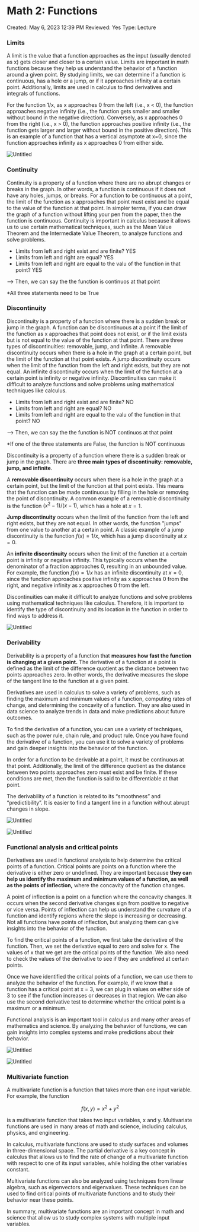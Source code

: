 # Math 2: Functions

Created: May 6, 2023 12:39 PM
Reviewed: Yes
Type: Lecture

### Limits

A limit is the value that a function approaches as the input (usually denoted as x) gets closer and closer to a certain value. Limits are important in math functions because they help us understand the behavior of a function around a given point. By studying limits, we can determine if a function is continuous, has a hole or a jump, or if it approaches infinity at a certain point. Additionally, limits are used in calculus to find derivatives and integrals of functions.

For the function 1/x, as x approaches 0 from the left (i.e., x < 0), the function approaches negative infinity (i.e., the function gets smaller and smaller without bound in the negative direction). Conversely, as x approaches 0 from the right (i.e., x > 0), the function approaches positive infinity (i.e., the function gets larger and larger without bound in the positive direction). This is an example of a function that has a vertical asymptote at x=0, since the function approaches infinity as x approaches 0 from either side.

![Untitled](Math%202%20Functions%209bc923bdcf4e489bba8c70292a9b4568/Untitled.png)

### Continuity

Continuity is a property of a function where there are no abrupt changes or breaks in the graph. In other words, a function is continuous if it does not have any holes, jumps, or breaks. For a function to be continuous at a point, the limit of the function as x approaches that point must exist and be equal to the value of the function at that point. In simpler terms, if you can draw the graph of a function without lifting your pen from the paper, then the function is continuous. Continuity is important in calculus because it allows us to use certain mathematical techniques, such as the Mean Value Theorem and the Intermediate Value Theorem, to analyze functions and solve problems.

- Limits from left and right exist and are finite? YES
- Limits from left and right are equal? YES
- Limits from left and right are equal to the valu of the function in that point? YES

—> Then, we can say the the function is continuos at that point

*All three statements need to be True

### Discontinuity

Discontinuity is a property of a function where there is a sudden break or jump in the graph. A function can be discontinuous at a point if the limit of the function as x approaches that point does not exist, or if the limit exists but is not equal to the value of the function at that point. There are three types of discontinuities: removable, jump, and infinite. A removable discontinuity occurs when there is a hole in the graph at a certain point, but the limit of the function at that point exists. A jump discontinuity occurs when the limit of the function from the left and right exists, but they are not equal. An infinite discontinuity occurs when the limit of the function at a certain point is infinity or negative infinity. Discontinuities can make it difficult to analyze functions and solve problems using mathematical techniques like calculus.

- Limits from left and right exist and are finite? NO
- Limits from left and right are equal? NO
- Limits from left and right are equal to the valu of the function in that point? NO

—> Then, we can say the the function is NOT continuos at that point

*If one of the three statements are False, the function is NOT continuous

Discontinuity is a property of a function where there is a sudden break or jump in the graph. There are **three main types of discontinuity: removable, jump, and infinite**.

A **removable discontinuity** occurs when there is a hole in the graph at a certain point, but the limit of the function at that point exists. This means that the function can be made continuous by filling in the hole or removing the point of discontinuity. A common example of a removable discontinuity is the function $(x^2 - 1)/(x-1)$, which has a hole at $x=1$.

**Jump discontinuity** occurs when the limit of the function from the left and right exists, but they are not equal. In other words, the function "jumps" from one value to another at a certain point. A classic example of a jump discontinuity is the function $f(x) = 1/x$, which has a jump discontinuity at $x = 0$.

An **infinite discontinuity** occurs when the limit of the function at a certain point is infinity or negative infinity. This typically occurs when the denominator of a fraction approaches 0, resulting in an unbounded value. For example, the function $f(x) = 1/x$ has an infinite discontinuity at $x=0$, since the function approaches positive infinity as x approaches 0 from the right, and negative infinity as x approaches 0 from the left.

Discontinuities can make it difficult to analyze functions and solve problems using mathematical techniques like calculus. Therefore, it is important to identify the type of discontinuity and its location in the function in order to find ways to address it.

![Untitled](Math%202%20Functions%209bc923bdcf4e489bba8c70292a9b4568/Untitled%201.png)

### Derivability

Derivability is a property of a function that **measures how fast the function is changing at a given point.** The derivative of a function at a point is defined as the limit of the difference quotient as the distance between two points approaches zero. In other words, the derivative measures the slope of the tangent line to the function at a given point.

Derivatives are used in calculus to solve a variety of problems, such as finding the maximum and minimum values of a function, computing rates of change, and determining the concavity of a function. They are also used in data science to analyze trends in data and make predictions about future outcomes.

To find the derivative of a function, you can use a variety of techniques, such as the power rule, chain rule, and product rule. Once you have found the derivative of a function, you can use it to solve a variety of problems and gain deeper insights into the behavior of the function.

In order for a function to be derivable at a point, it must be continuous at that point. Additionally, the limit of the difference quotient as the distance between two points approaches zero must exist and be finite. If these conditions are met, then the function is said to be differentiable at that point.

The derivability of a function is related to its “smoothness” and “predictibility”. It is easier to find a tangent line in a function without abrupt changes in slope. 

![Untitled](Math%202%20Functions%209bc923bdcf4e489bba8c70292a9b4568/Untitled%202.png)

![Untitled](Math%202%20Functions%209bc923bdcf4e489bba8c70292a9b4568/Untitled%203.png)

### Functional analysis and critical points

Derivatives are used in functional analysis to help determine the critical points of a function. Critical points are points on a function where the derivative is either zero or undefined. They are important because **they can help us identify the maximum and minimum values of a function, as well as the points of inflection,** where the concavity of the function changes.

A point of inflection is a point on a function where the concavity changes. It occurs when the second derivative changes sign from positive to negative or vice versa. Points of inflection can help us understand the curvature of a function and identify regions where the slope is increasing or decreasing. Not all functions have points of inflection, but analyzing them can give insights into the behavior of the function.

To find the critical points of a function, we first take the derivative of the function. Then, we set the derivative equal to zero and solve for x. The values of x that we get are the critical points of the function. We also need to check the values of the derivative to see if they are undefined at certain points.

Once we have identified the critical points of a function, we can use them to analyze the behavior of the function. For example, if we know that a function has a critical point at x = 3, we can plug in values on either side of 3 to see if the function increases or decreases in that region. We can also use the second derivative test to determine whether the critical point is a maximum or a minimum.

Functional analysis is an important tool in calculus and many other areas of mathematics and science. By analyzing the behavior of functions, we can gain insights into complex systems and make predictions about their behavior.

![Untitled](Math%202%20Functions%209bc923bdcf4e489bba8c70292a9b4568/Untitled%204.png)

![Untitled](Math%202%20Functions%209bc923bdcf4e489bba8c70292a9b4568/Untitled%205.png)

### Multivariate function

A multivariate function is a function that takes more than one input variable. For example, the function 

$$
f(x,y) = x^2 + y^2 
$$

is a multivariate function that takes two input variables, x and y. Multivariate functions are used in many areas of math and science, including calculus, physics, and engineering.

In calculus, multivariate functions are used to study surfaces and volumes in three-dimensional space. The partial derivative is a key concept in calculus that allows us to find the rate of change of a multivariate function with respect to one of its input variables, while holding the other variables constant.

Multivariate functions can also be analyzed using techniques from linear algebra, such as eigenvectors and eigenvalues. These techniques can be used to find critical points of multivariate functions and to study their behavior near these points.

In summary, multivariate functions are an important concept in math and science that allow us to study complex systems with multiple input variables.
